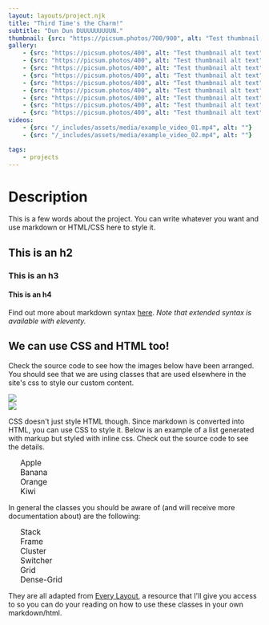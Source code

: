 ```yaml
---
layout: layouts/project.njk
title: "Third Time's the Charm!"
subtitle: "Dun Dun DUUUUUUUUUN."
thumbnail: {src: "https://picsum.photos/700/900", alt: "Test thumbnail alt text" }
gallery:
    - {src: "https://picsum.photos/400", alt: "Test thumbnail alt text" }
    - {src: "https://picsum.photos/400", alt: "Test thumbnail alt text" }
    - {src: "https://picsum.photos/400", alt: "Test thumbnail alt text" }
    - {src: "https://picsum.photos/400", alt: "Test thumbnail alt text" }
    - {src: "https://picsum.photos/400", alt: "Test thumbnail alt text" }
    - {src: "https://picsum.photos/400", alt: "Test thumbnail alt text" }
    - {src: "https://picsum.photos/400", alt: "Test thumbnail alt text" }
    - {src: "https://picsum.photos/400", alt: "Test thumbnail alt text" }
    - {src: "https://picsum.photos/400", alt: "Test thumbnail alt text" }
videos:
    - {src: "/_includes/assets/media/example_video_01.mp4", alt: ""}
    - {src: "/_includes/assets/media/example_video_02.mp4", alt: ""}

tags:
    - projects
---
```


# Description

This is a few words about the project. You can write whatever you want and use markdown or HTML/CSS here to style it.

## This is an h2
### This is an h3
#### This is an h4

Find out more about markdown syntax [here](https://www.markdownguide.org/cheat-sheet/). _Note that extended syntax is available with eleventy._

## We can use CSS and HTML too!

Check the source code to see how the images below have been arranged. You should see that we are using classes that are used elsewhere in the site's css to style our custom content.

<div class="switcher">
    <div class="wrapper">
        <div class="frame"><img src="https://picsum.photos/1200/800"></div>
        <div class="frame"><img src="https://picsum.photos/700/500"></div>
    </div>
</div>

CSS doesn't just style HTML though. Since markdown is converted into HTML, you can use CSS to style it. Below is an example of a list generated with markup but styled with inline css. Check out the source code to see the details.

<style>
    ul {
        list-style: none;

    }

    ul > li {
        font-size: calc(1em * 1.1);
    }
</style>

- Apple
- Banana
- Orange
- Kiwi

In general the classes you should be aware of (and will receive more documentation about) are the following:
- Stack
- Frame
- Cluster
- Switcher
- Grid
- Dense-Grid

They are all adapted from [Every Layout](https://every-layout.dev/), a resource that I'll give you access to so you can do your reading on how to use these classes in your own markdown/html.